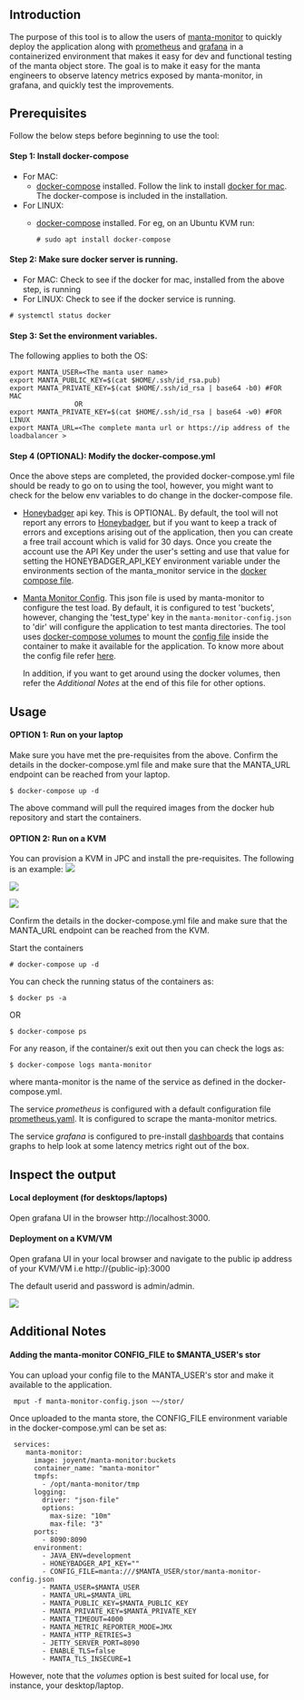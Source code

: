 ## Introduction

The purpose of this tool is to allow the users of [manta-monitor](https://github.com/joyent/manta-monitor)
to quickly deploy the application along with [prometheus](https://prometheus.io/docs/introduction/overview/)
and [grafana](https://grafana.com/docs/guides/getting_started/) in a containerized environment
that makes it easy for dev and functional testing of the manta object store.
The goal is to make it easy for the manta engineers to observe latency metrics
exposed by manta-monitor, in grafana, and quickly test the improvements.

## Prerequisites
Follow the below steps before beginning to use the tool:
#### Step 1: Install docker-compose
* For MAC:
    * [docker-compose](https://docs.docker.com/compose/install/) installed. Follow the link to install [docker for mac](https://docs.docker.com/docker-for-mac/install/).
      The docker-compose is included in the installation.
* For LINUX:
    * [docker-compose](https://docs.docker.com/compose/install/) installed. 
      For eg, on an Ubuntu KVM run:
      
      ``` # sudo apt install docker-compose ```
     
#### Step 2: Make sure docker server is running.
* For MAC: Check to see if the docker for mac, installed from the above step, is running 
* For LINUX: Check to see if the docker service is running.
```
# systemctl status docker 
```
#### Step 3: Set the environment variables.
      
The following applies to both the OS:

``` 
export MANTA_USER=<The manta user name>
export MANTA_PUBLIC_KEY=$(cat $HOME/.ssh/id_rsa.pub)
export MANTA_PRIVATE_KEY=$(cat $HOME/.ssh/id_rsa | base64 -b0) #FOR MAC
                OR
export MANTA_PRIVATE_KEY=$(cat $HOME/.ssh/id_rsa | base64 -w0) #FOR LINUX
export MANTA_URL=<The complete manta url or https://ip address of the loadbalancer >

```
#### Step 4 (OPTIONAL): Modify the docker-compose.yml
Once the above steps are completed, the provided docker-compose.yml file should be ready to go on to using the tool,
however, you might want to check for the below env variables to do change in the docker-compose file.

* [Honeybadger](https://github.com/joyent/manta-monitor/blob/master/doc/manta-monitor-deployment.md#honeybadger) api key.
  This is OPTIONAL. By default, the tool will not report any errors to [Honeybadger](https://www.honeybadger.io/), but
  if you want to keep a track of errors and exceptions arising out of the application, then you can create a free trail
  account which is valid for 30 days. Once you create the account use the API Key under the user's setting and
  use that value for setting the HONEYBADGER_API_KEY environment variable under the environments section of the
  manta_monitor service in the [docker compose file](docker-compose.yml).
  
* [Manta Monitor Config](./manta-monitor-config.json). This json file is used by manta-monitor to configure the test load.
  By default, it is configured to test 'buckets', however, changing the 'test_type' key in the ```manta-monitor-config.json```
  to 'dir' will configure the application to test manta directories. 
  The tool uses [docker-compose volumes](https://docs.docker.com/compose/compose-file/compose-file-v2/#volume-configuration-reference)
  to mount the [config file](manta-monitor-config.json) inside the container to make it available for the application.
  To know more about the config file refer [here](https://github.com/joyent/manta-monitor/blob/master/doc/manta-monitor-deployment.md#json-configuration-file).
  
  In addition, if you want to get around using the docker volumes, then refer the *Additional Notes* at the end of this file
  for other options.
  

## Usage

#### OPTION 1: Run on your laptop

Make sure you have met the pre-requisites from the above. Confirm the details in the docker-compose.yml file and make 
sure that the MANTA_URL endpoint can be reached from your laptop.

```
$ docker-compose up -d
```
The above command will pull the required images from the docker hub repository and start the containers.

#### OPTION 2: Run on a KVM

You can provision a KVM in JPC and install the pre-requisites. The following is an example:
![](images/manta-monitor-kvm.png?raw=true)

![](images/manta-monitor-kvm-tags.png?raw=true)

![](images/manta-monitor-kvm-firewall.png)

Confirm the details in the docker-compose.yml file and make sure that the MANTA_URL endpoint can be reached from the KVM.

Start the containers

```
# docker-compose up -d
```
You can check the running status of the containers as:

```
$ docker ps -a
```
OR 

```
$ docker-compose ps
```

For any reason, if the container/s exit out then you can check the logs as:

```
$ docker-compose logs manta-monitor
``` 
where manta-monitor is the name of the service as defined in the docker-compose.yml.

The service *prometheus* is configured with a default configuration file [prometheus.yaml](prometheus/prometheus.yaml).
It is configured to scrape the manta-monitor metrics.

The service *grafana* is configured to pre-install [dashboards](grafana/dashboards) that contains graphs to help look at 
some latency metrics right out of the box.


## Inspect the output

#### Local deployment (for desktops/laptops)

Open grafana UI in the browser http://localhost:3000.

#### Deployment on a KVM/VM
Open grafana UI in your local browser and navigate to the public ip address of your KVM/VM i.e http://{public-ip}:3000

The default userid and password is admin/admin.

![](images/Manta-Monitor-Grafana.png?raw=true)


## Additional Notes

#### Adding the manta-monitor CONFIG_FILE to $MANTA_USER's stor
You can upload your config file to the MANTA_USER's stor and make it available to the application.
  
   ```
    mput -f manta-monitor-config.json ~~/stor/
   ```
   Once uploaded to the manta store, the CONFIG_FILE environment variable in the docker-compose.yml can be set as:
   
   ```
    services:
       manta-monitor:
         image: joyent/manta-monitor:buckets
         container_name: "manta-monitor"
         tmpfs:
           - /opt/manta-monitor/tmp
         logging:
           driver: "json-file"
           options:
             max-size: "10m"
             max-file: "3"
         ports:
           - 8090:8090
         environment:
           - JAVA_ENV=development
           - HONEYBADGER_API_KEY=""
           - CONFIG_FILE=manta:///$MANTA_USER/stor/manta-monitor-config.json
           - MANTA_USER=$MANTA_USER
           - MANTA_URL=$MANTA_URL
           - MANTA_PUBLIC_KEY=$MANTA_PUBLIC_KEY
           - MANTA_PRIVATE_KEY=$MANTA_PRIVATE_KEY
           - MANTA_TIMEOUT=4000
           - MANTA_METRIC_REPORTER_MODE=JMX
           - MANTA_HTTP_RETRIES=3
           - JETTY_SERVER_PORT=8090
           - ENABLE_TLS=false
           - MANTA_TLS_INSECURE=1
   
   ```

However, note that the *volumes* option is best suited for local use, for instance, your desktop/laptop.